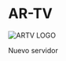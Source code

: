 # AR-TV
![ARTV LOGO](https://github.com/dvds1151/AR-TV/assets/142638998/ac2b89ac-0845-4f13-bb1f-19b3035868f8)

Nuevo servidor
